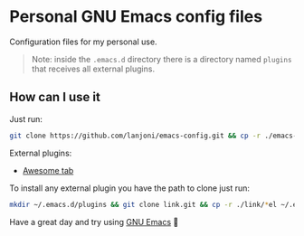 # Personal GNU Emacs config files

Configuration files for my personal use.

> Note: inside the `.emacs.d` directory there is a directory named `plugins` that receives all external plugins.

## How can I use it

Just run:

```sh
git clone https://github.com/lanjoni/emacs-config.git && cp -r ./emacs-config/*.el ~/.emacs.d/ && rm -rf emacs-config
```

External plugins:
- [Awesome tab](https://github.com/manateelazycat/awesome-tab)

To install any external plugin you have the path to clone just run:

```sh
mkdir ~/.emacs.d/plugins && git clone link.git && cp -r ./link/*el ~/.emacs.d/plugins/ && rm -rf link
```

Have a great day and try using [GNU Emacs](https://www.gnu.org/software/emacs/) 🍺
